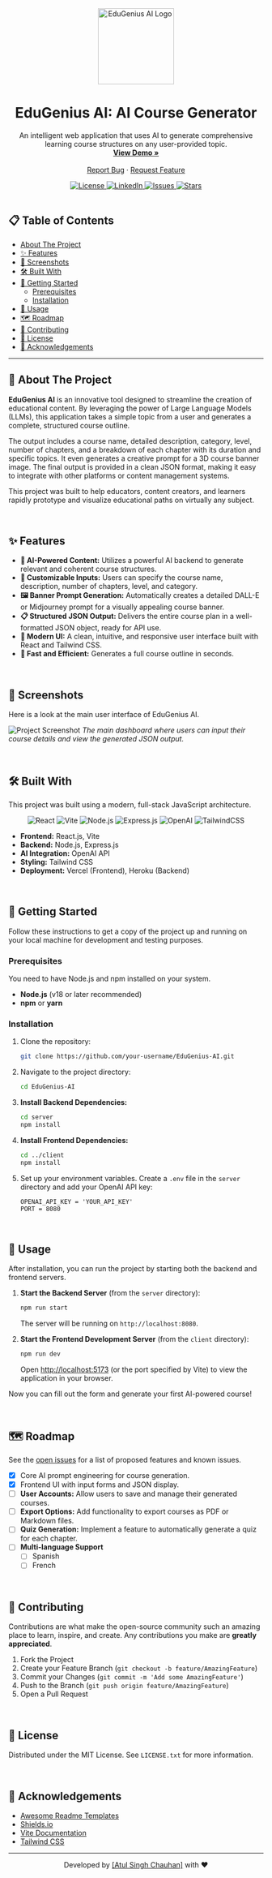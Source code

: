 <div align="center">
  <img src="https://raw.githubusercontent.com/user/repo/main/public/logo.png" alt="EduGenius AI Logo" width="150" height="150">
  <!-- Replace the src with a link to your actual logo file -->

  <h1 align="center">EduGenius AI: AI Course Generator</h1>

  <p align="center">
    An intelligent web application that uses AI to generate comprehensive learning course structures on any user-provided topic.
    <br />
    <a href="https://edugenius-demo.vercel.app/"><strong>View Demo »</strong></a>
    <br />
    <br />
    <a href="https://github.com/your-username/EduGenius-AI/issues">Report Bug</a>
    ·
    <a href="https://github.com/your-username/EduGenius-AI/issues">Request Feature</a>
  </p>
</div>

<!-- SHIELDS/BADGES -->
<div align="center">
  <a href="https://github.com/your-username/EduGenius-AI/blob/main/LICENSE">
    <img src="https://img.shields.io/github/license/your-username/EduGenius-AI?style=for-the-badge" alt="License">
  </a>
  <a href="https://www.linkedin.com/in/your-linkedin-profile/">
    <img src="https://img.shields.io/badge/LinkedIn-0077B5?style=for-the-badge&logo=linkedin&logoColor=white" alt="LinkedIn">
  </a>
  <a href="https://github.com/your-username/EduGenius-AI/issues">
    <img src="https://img.shields.io/github/issues/your-username/EduGenius-AI?style=for-the-badge" alt="Issues">
  </a>
  <a href="https://github.com/your-username/EduGenius-AI/stargazers">
    <img src="https://img.shields.io/github/stars/your-username/EduGenius-AI?style=for-the-badge" alt="Stars">
  </a>
</div>

<br>

<!-- TABLE OF CONTENTS -->
## 📋 Table of Contents
* [About The Project](#-about-the-project)
* [✨ Features](#-features)
* [📸 Screenshots](#-screenshots)
* [🛠️ Built With](#️-built-with)
* [🚀 Getting Started](#-getting-started)
  * [Prerequisites](#prerequisites)
  * [Installation](#installation)
* [📖 Usage](#-usage)
* [🗺️ Roadmap](#️-roadmap)
* [🤝 Contributing](#-contributing)
* [📄 License](#-license)
* [🙏 Acknowledgements](#-acknowledgements)

---

## 🧐 About The Project

**EduGenius AI** is an innovative tool designed to streamline the creation of educational content. By leveraging the power of Large Language Models (LLMs), this application takes a simple topic from a user and generates a complete, structured course outline.

The output includes a course name, detailed description, category, level, number of chapters, and a breakdown of each chapter with its duration and specific topics. It even generates a creative prompt for a 3D course banner image. The final output is provided in a clean JSON format, making it easy to integrate with other platforms or content management systems.

This project was built to help educators, content creators, and learners rapidly prototype and visualize educational paths on virtually any subject.

<br>

## ✨ Features

*   **🤖 AI-Powered Content:** Utilizes a powerful AI backend to generate relevant and coherent course structures.
*   **📝 Customizable Inputs:** Users can specify the course name, description, number of chapters, level, and category.
*   **🖼️ Banner Prompt Generation:** Automatically creates a detailed DALL-E or Midjourney prompt for a visually appealing course banner.
*   **📋 Structured JSON Output:** Delivers the entire course plan in a well-formatted JSON object, ready for API use.
*   **🎨 Modern UI:** A clean, intuitive, and responsive user interface built with React and Tailwind CSS.
*   **🚀 Fast and Efficient:** Generates a full course outline in seconds.

<br>

## 📸 Screenshots

Here is a look at the main user interface of EduGenius AI.

![Project Screenshot](https://raw.githubusercontent.com/user/repo/main/public/screenshot.png)
*The main dashboard where users can input their course details and view the generated JSON output.*

<br>

## 🛠️ Built With

This project was built using a modern, full-stack JavaScript architecture.

<div align="center">

![React](https://img.shields.io/badge/React-20232A?style=for-the-badge&logo=react&logoColor=61DAFB)
![Vite](https://img.shields.io/badge/Vite-646CFF?style=for-the-badge&logo=vite&logoColor=white)
![Node.js](https://img.shields.io/badge/Node.js-339933?style=for-the-badge&logo=nodedotjs&logoColor=white)
![Express.js](https://img.shields.io/badge/Express.js-000000?style=for-the-badge&logo=express&logoColor=white)
![OpenAI](https://img.shields.io/badge/OpenAI-412991?style=for-the-badge&logo=openai&logoColor=white)
![TailwindCSS](https://img.shields.io/badge/Tailwind_CSS-38B2AC?style=for-the-badge&logo=tailwind-css&logoColor=white)

</div>

*   **Frontend:** React.js, Vite
*   **Backend:** Node.js, Express.js
*   **AI Integration:** OpenAI API
*   **Styling:** Tailwind CSS
*   **Deployment:** Vercel (Frontend), Heroku (Backend)

<br>

## 🚀 Getting Started

Follow these instructions to get a copy of the project up and running on your local machine for development and testing purposes.

### Prerequisites

You need to have Node.js and npm installed on your system.
*   **Node.js** (v18 or later recommended)
*   **npm** or **yarn**

### Installation

1.  Clone the repository:
    ```sh
    git clone https://github.com/your-username/EduGenius-AI.git
    ```
2.  Navigate to the project directory:
    ```sh
    cd EduGenius-AI
    ```
3.  **Install Backend Dependencies:**
    ```sh
    cd server
    npm install
    ```
4.  **Install Frontend Dependencies:**
    ```sh
    cd ../client
    npm install
    ```
5.  Set up your environment variables. Create a `.env` file in the `server` directory and add your OpenAI API key:
    ```env
    OPENAI_API_KEY = 'YOUR_API_KEY'
    PORT = 8080
    ```

<br>

## 📖 Usage

After installation, you can run the project by starting both the backend and frontend servers.

1.  **Start the Backend Server** (from the `server` directory):
    ```sh
    npm run start
    ```
    The server will be running on `http://localhost:8080`.

2.  **Start the Frontend Development Server** (from the `client` directory):
    ```sh
    npm run dev
    ```
    Open [http://localhost:5173](http://localhost:5173) (or the port specified by Vite) to view the application in your browser.

Now you can fill out the form and generate your first AI-powered course!

<br>

## 🗺️ Roadmap

See the [open issues](https://github.com/your-username/EduGenius-AI/issues) for a list of proposed features and known issues.

- [x] Core AI prompt engineering for course generation.
- [x] Frontend UI with input forms and JSON display.
- [ ] **User Accounts:** Allow users to save and manage their generated courses.
- [ ] **Export Options:** Add functionality to export courses as PDF or Markdown files.
- [ ] **Quiz Generation:** Implement a feature to automatically generate a quiz for each chapter.
- [ ] **Multi-language Support**
    - [ ] Spanish
    - [ ] French

<br>

## 🤝 Contributing

Contributions are what make the open-source community such an amazing place to learn, inspire, and create. Any contributions you make are **greatly appreciated**.

1.  Fork the Project
2.  Create your Feature Branch (`git checkout -b feature/AmazingFeature`)
3.  Commit your Changes (`git commit -m 'Add some AmazingFeature'`)
4.  Push to the Branch (`git push origin feature/AmazingFeature`)
5.  Open a Pull Request

<br>

## 📄 License

Distributed under the MIT License. See `LICENSE.txt` for more information.

<br>

## 🙏 Acknowledgements

*   [Awesome Readme Templates](https://awesome-readme.vercel.app/)
*   [Shields.io](https://shields.io/)
*   [Vite Documentation](https://vitejs.dev/)
*   [Tailwind CSS](https://tailwindcss.com/)

---

<p align="center">
  Developed by <a href="https://github.com/seriesatul">[Atul Singh Chauhan]</a> with ❤️
</p>
